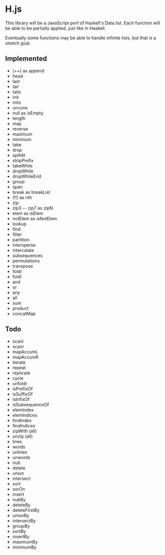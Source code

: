 # H.js
This library will be a JavaScript port of Haskell's Data.list.
Each function will be able to be partially applied, just like in Haskell.

Eventually some functions may be able to handle infinite lists, but that is a stretch goal.

## Implemented
- (++) as append
- head
- last
- tail
- tails
- init
- inits
- uncons
- null as isEmpty
- length
- map
- reverse
- maximum
- minimum
- take
- drop
- splitAt
- stripPrefix
- takeWhile
- dropWhile
- dropWhileEnd
- group
- span
- break as breakList
- (!!) as nth
- zip
- zip3 -- zip7 as zipN
- elem as isElem
- notElem as isNotElem
- lookup
- find
- filter
- partition
- intersperse
- intercalate
- subsequences
- permutations
- transpose
- foldr
- foldl
- and
- or
- any
- all
- sum
- product
- concatMap

## Todo
- scanl
- scanr
- mapAccumL
- mapAccumR
- iterate
- repeat
- replicate
- cycle
- unfoldr
- isPrefixOf
- isSuffixOf
- isInfixOf
- isSubsequenceOf
- elemIndex
- elemIndices
- findIndex
- findIndices
- zipWith (all)
- unzip (all)
- lines
- words
- unlines
- unwords
- nub
- delete
- union
- intersect
- sort
- sorOn
- insert
- nubBy
- deleteBy
- deleteFirstBy
- unionBy
- intersectBy
- groupBy
- sortBy
- insertBy
- maximumBy
- minimumBy
